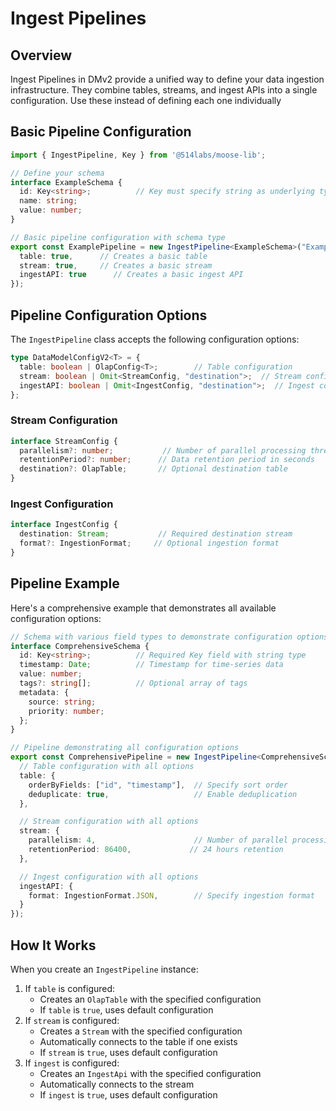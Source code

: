 # Ingest Pipelines

## Overview
Ingest Pipelines in DMv2 provide a unified way to define your data ingestion infrastructure. They combine tables, streams, and ingest APIs into a single configuration.
Use these instead of defining each one individually
## Basic Pipeline Configuration

```typescript
import { IngestPipeline, Key } from '@514labs/moose-lib';

// Define your schema
interface ExampleSchema {
  id: Key<string>;          // Key must specify string as underlying type
  name: string;
  value: number;
}

// Basic pipeline configuration with schema type
export const ExamplePipeline = new IngestPipeline<ExampleSchema>("ExamplePipeline", {
  table: true,      // Creates a basic table
  stream: true,     // Creates a basic stream
  ingestAPI: true      // Creates a basic ingest API
});
```

## Pipeline Configuration Options

The `IngestPipeline` class accepts the following configuration options:

```typescript
type DataModelConfigV2<T> = {
  table: boolean | OlapConfig<T>;        // Table configuration
  stream: boolean | Omit<StreamConfig, "destination">;  // Stream configuration
  ingestAPI: boolean | Omit<IngestConfig, "destination">;  // Ingest configuration
};
```

### Stream Configuration
```typescript
interface StreamConfig {
  parallelism?: number;           // Number of parallel processing threads
  retentionPeriod?: number;      // Data retention period in seconds
  destination?: OlapTable;       // Optional destination table
}
```

### Ingest Configuration
```typescript
interface IngestConfig {
  destination: Stream;           // Required destination stream
  format?: IngestionFormat;     // Optional ingestion format
}
```

## Pipeline Example

Here's a comprehensive example that demonstrates all available configuration options:

```typescript
// Schema with various field types to demonstrate configuration options
interface ComprehensiveSchema {
  id: Key<string>;          // Required Key field with string type
  timestamp: Date;          // Timestamp for time-series data
  value: number;           
  tags?: string[];          // Optional array of tags
  metadata: {
    source: string;
    priority: number;
  };
}

// Pipeline demonstrating all configuration options
export const ComprehensivePipeline = new IngestPipeline<ComprehensiveSchema>("ComprehensivePipeline", {
  // Table configuration with all options
  table: {
    orderByFields: ["id", "timestamp"],  // Specify sort order
    deduplicate: true,                   // Enable deduplication
  },

  // Stream configuration with all options
  stream: {
    parallelism: 4,                      // Number of parallel processing threads
    retentionPeriod: 86400,             // 24 hours retention
  },

  // Ingest configuration with all options
  ingestAPI: {
    format: IngestionFormat.JSON,        // Specify ingestion format
  }
});
```

## How It Works

When you create an `IngestPipeline` instance:
1. If `table` is configured:
   - Creates an `OlapTable` with the specified configuration
   - If `table` is `true`, uses default configuration
2. If `stream` is configured:
   - Creates a `Stream` with the specified configuration
   - Automatically connects to the table if one exists
   - If `stream` is `true`, uses default configuration
3. If `ingest` is configured:
   - Creates an `IngestApi` with the specified configuration
   - Automatically connects to the stream
   - If `ingest` is `true`, uses default configuration
